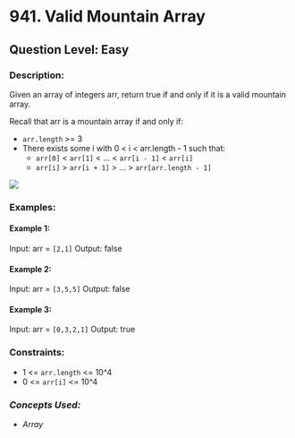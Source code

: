 # 941. Valid Mountain Array
## Question Level: Easy
### Description:
Given an array of integers arr, return true if and only if it is a valid mountain array.

Recall that arr is a mountain array if and only if:
- `arr.length` >= 3
- There exists some i with 0 < i < arr.length - 1 such that:
    - `arr[0]` < `arr[1]` < ... < `arr[i - 1]` < `arr[i]` 
    - `arr[i]` > `arr[i + 1]` > ... > `arr[arr.length - 1]`

<img src="https://assets.leetcode.com/uploads/2019/10/20/hint_valid_mountain_array.png"><br>

### Examples:
#### Example 1:

Input: arr = `[2,1]`
Output: false
#### Example 2:

Input: arr = `[3,5,5]`
Output: false
#### Example 3:

Input: arr = `[0,3,2,1]`
Output: true

### Constraints:

- 1 <= `arr.length` <= 10^4
- 0 <= `arr[i]` <= 10^4

### <i>Concepts Used:
- Array</i>